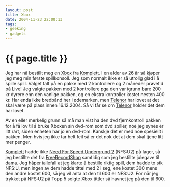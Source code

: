 ```yaml
---
layout: post
title: Xbox
date: 2004-11-23 22:00:13
tags: 
- geeking
- gadgets
---
```


{{ page.title }}
================

Jeg har nå bestillt meg en <a href="http://www.microsoft.com/xbox/">Xbox</a> fra <a href="http://www.komplett.no">Komplett</a>. I en alder av 26 år så kjøper jeg meg min første spillkonsoll. Jeg som normalt ikke er så utrolig glad i å spille spill. Valget falt på en pakke med 2 kontrollere og 2 måneder prøvetid på Live! Jeg valgte pakken med 2 kontrollere pga den var igrunn bare 200 kr dyrere enn den vanlige pakken, og en ekstra kontroller kostet nesten 400 kr. Har enda ikke bredbånd her i ødemarken, men <a href="http://www.telenor.no">Telenor</a> har lovet at det skal være på plass innen 16.12.2004. Så vi får se om <a href="http://www.telenor.no">Telenor</a> holder det dem har lovet.

Av en eller merkelig grunn så må man vist ha den dvd fjernkontroll pakken for å få lov til å bruke Xboxen sin dvd-rom som dvd spiller, noe jeg synes er litt rart, siden enheten har jo en dvd-rom. Kanskje det er med noe spesiellt i pakken. Men hvis jeg ikke tar helt feil så er det nok det at dem skal tjene litt mer penger.

<a href="http://www.komplett.no">Komplett</a> hadde ikke <a href="http://www.eagames.com/official/nfs/underground2/us/home.jsp">Need For Speed Undergrund 2</a> (NFS:U2) på lager, så jeg bestillte det fra <a href="http://www.freerecordshop.no">FreeRecordShop</a> samtidig som jeg bestillte julegave til dama. Jeg håper iallefall at jeg klarte å bestille riktig spill, dem hadde to stk NFS:U, men ingen av dem hadde tittel med 2 i seg, ene kostet 300 mens den andre kostet 600, så jeg vil anta at den til 600 er NFS:U2. For når jeg trykket på NFS:U2 på Topp 5 solgte Xbox tittler så havnet jeg på den til 600.
